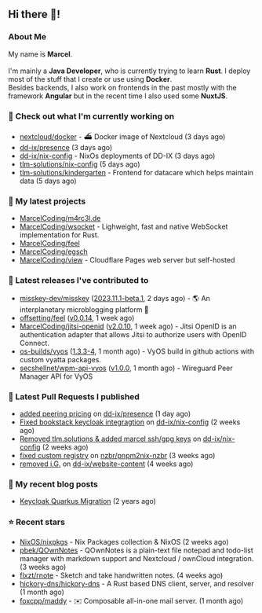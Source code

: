## Hi there 👋!




### About Me

My name is **Marcel**.
<br><br>
I'm mainly a **Java Developer**, who is currently trying to learn **Rust**. I deploy most of the stuff that I create or use using **Docker**.
<br>
Besides backends, I also work on frontends in the past mostly with the framework **Angular** but in the recent time I also used some **NuxtJS**. 



### 👷 Check out what I'm currently working on

- [nextcloud/docker](https://github.com/nextcloud/docker) - ⛴ Docker image of Nextcloud (3 days ago)
- [dd-ix/presence](https://github.com/dd-ix/presence) (3 days ago)
- [dd-ix/nix-config](https://github.com/dd-ix/nix-config) - NixOs deployments of DD-IX (3 days ago)
- [tlm-solutions/nix-config](https://github.com/tlm-solutions/nix-config) (5 days ago)
- [tlm-solutions/kindergarten](https://github.com/tlm-solutions/kindergarten) - Frontend for datacare which helps maintain data  (5 days ago)

### 🌱 My latest projects

- [MarcelCoding/m4rc3l.de](https://github.com/MarcelCoding/m4rc3l.de)
- [MarcelCoding/wsocket](https://github.com/MarcelCoding/wsocket) - Lighweight, fast and native WebSocket implementation for Rust.
- [MarcelCoding/feel](https://github.com/MarcelCoding/feel)
- [MarcelCoding/egsch](https://github.com/MarcelCoding/egsch)
- [MarcelCoding/view](https://github.com/MarcelCoding/view) - Cloudflare Pages web server but self-hosted

### 🔭 Latest releases I've contributed to

- [misskey-dev/misskey](https://github.com/misskey-dev/misskey) ([2023.11.1-beta.1](https://github.com/misskey-dev/misskey/releases/tag/2023.11.1-beta.1), 2 days ago) - 🌎 An interplanetary microblogging platform 🚀
- [offsetting/feel](https://github.com/offsetting/feel) ([v0.0.14](https://github.com/offsetting/feel/releases/tag/v0.0.14), 1 week ago)
- [MarcelCoding/jitsi-openid](https://github.com/MarcelCoding/jitsi-openid) ([v2.0.10](https://github.com/MarcelCoding/jitsi-openid/releases/tag/v2.0.10), 1 week ago) - Jitsi OpenID is an authentication adapter that allows Jitsi to authorize users with OpenID Connect.
- [os-builds/vyos](https://github.com/os-builds/vyos) ([1.3.3-4](https://github.com/os-builds/vyos/releases/tag/1.3.3-4), 1 month ago) - VyOS build in github actions with custom vyatta packages.
- [secshellnet/wpm-api-vyos](https://github.com/secshellnet/wpm-api-vyos) ([v1.0.0](https://github.com/secshellnet/wpm-api-vyos/releases/tag/v1.0.0), 1 month ago) - Wireguard Peer Manager API for VyOS

### 🔨 Latest Pull Requests I published

- [added peering pricing](https://github.com/dd-ix/presence/pull/46) on [dd-ix/presence](https://github.com/dd-ix/presence) (1 day ago)
- [Fixed bookstack keycloak integragtion](https://github.com/dd-ix/nix-config/pull/24) on [dd-ix/nix-config](https://github.com/dd-ix/nix-config) (2 weeks ago)
- [Removed tlm.solutions &amp; added marcel ssh/gpg keys](https://github.com/dd-ix/nix-config/pull/23) on [dd-ix/nix-config](https://github.com/dd-ix/nix-config) (2 weeks ago)
- [fixed custom registry](https://github.com/nzbr/pnpm2nix-nzbr/pull/18) on [nzbr/pnpm2nix-nzbr](https://github.com/nzbr/pnpm2nix-nzbr) (3 weeks ago)
- [removed i.G.](https://github.com/dd-ix/website-content/pull/7) on [dd-ix/website-content](https://github.com/dd-ix/website-content) (4 weeks ago)

### 📜 My recent blog posts

- [Keycloak Quarkus Migration](https://m4rc3l.de/blog/keycloak-quarkus-migration) (2 years ago)

### ⭐ Recent stars

- [NixOS/nixpkgs](https://github.com/NixOS/nixpkgs) - Nix Packages collection &amp; NixOS (2 weeks ago)
- [pbek/QOwnNotes](https://github.com/pbek/QOwnNotes) - QOwnNotes is a plain-text file notepad and todo-list manager with markdown support and Nextcloud / ownCloud integration. (3 weeks ago)
- [flxzt/rnote](https://github.com/flxzt/rnote) - Sketch and take handwritten notes. (4 weeks ago)
- [hickory-dns/hickory-dns](https://github.com/hickory-dns/hickory-dns) - A Rust based DNS client, server, and resolver (1 month ago)
- [foxcpp/maddy](https://github.com/foxcpp/maddy) - ✉️ Composable all-in-one mail server. (1 month ago)
